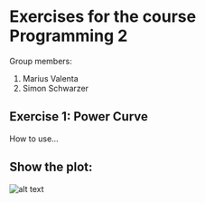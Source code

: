 # Exercises for the course Programming 2
Group members:
1. Marius Valenta
2. Simon Schwarzer

## Exercise 1: Power Curve
How to use...

## Show the plot:

![alt text](https://github.com/[mvalmci]/[programmieruebung2_mval]/blob/[main]/power_curve.png?raw=true)